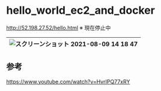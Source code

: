 # hello_world_ec2_and_docker

http://52.198.27.52/hello.html
※ 現在停止中


|![スクリーンショット 2021-08-09 14 18 47](https://user-images.githubusercontent.com/45095615/128663113-8321ff85-47f2-44b7-ac9b-791d14eda88a.png)|
|:--|


## 参考
https://www.youtube.com/watch?v=HvrIPQ77xRY
